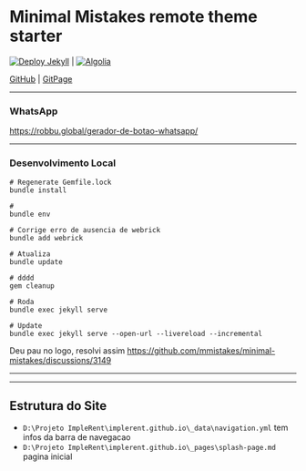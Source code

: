 # Minimal Mistakes remote theme starter

[![Deploy Jekyll](https://github.com/michelmetran/michelmetran.github.io/actions/workflows/publish.yml/badge.svg)](https://github.com/michelmetran/michelmetran.github.io/actions/workflows/publish.yml) | [![Algolia](https://github.com/michelmetran/michelmetran.github.io/actions/workflows/algolia-search.yml/badge.svg)](https://github.com/michelmetran/michelmetran.github.io/actions/workflows/algolia-search.yml)

[GitHub](https://github.com/michelmetran/michelmetran.github.io) |
[GitPage](https://ImpleRent.github.io/)


-----

### WhatsApp

https://robbu.global/gerador-de-botao-whatsapp/


-----

### Desenvolvimento Local

```shell
# Regenerate Gemfile.lock
bundle install

#
bundle env

# Corrige erro de ausencia de webrick
bundle add webrick

# Atualiza
bundle update

# dddd
gem cleanup

# Roda
bundle exec jekyll serve

# Update
bundle exec jekyll serve --open-url --livereload --incremental
```



Deu pau no logo, resolvi assim
https://github.com/mmistakes/minimal-mistakes/discussions/3149




---

---

## Estrutura do Site

- `D:\Projeto ImpleRent\implerent.github.io\_data\navigation.yml` tem infos da barra de navegacao
- `D:\Projeto ImpleRent\implerent.github.io\_pages\splash-page.md` pagina inicial